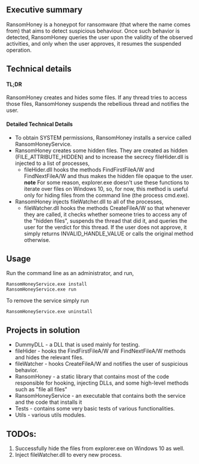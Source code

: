 ## Executive summary
RansomHoney is a honeypot for ransomware (that where the name comes from) that aims to detect suspicious behaviour. Once such behavior is detected, RansomHoney queries the user upon the validity of the observed activities, and only when the user approves, it resumes the suspended operation.

## Technical details
#### TL;DR
RansomHoney creates and hides some files. If any thread tries to access those files, RansomHoney suspends the rebellious thread and notifies the user.

#### Detailed Technical Details
* To obtain SYSTEM permissions, RansomHoney installs a service called RansomHoneyService.
* RansomHoney creates some hidden files. They are created as hidden (FILE_ATTRIBUTE_HIDDEN) and to increase the secrecy fileHider.dll is injected to a list of processes,
  * fileHider.dll hooks the methods FindFirstFileA/W and FindNextFileA/W and thus makes the hidden file opaque to the user. **note** For some reason, explorer.exe doesn't use these functions to iterate over files on Windows 10, so, for now, this method is useful only for hiding files from the command line (the process cmd.exe).
* RansomHoney injects fileWatcher.dll to all of the processes,
   * fileWatcher.dll hooks the methods CreateFileA/W so that whenever they are called, it checks whether someone tries to access any of the "hidden files", suspends the thread that did it, and queries the user for the verdict for this thread. If the user does not approve, it simply returns INVALID_HANDLE_VALUE or calls the original method otherwise.

## Usage
Run the command line as an administrator, and run,
```
RansomHoneyService.exe install
RansomHoneyService.exe run
```
To remove the service simply run
```
RansomHoneyService.exe uninstall
```

## Projects in solution
* DummyDLL - a DLL that is used mainly for testing.
* fileHider - hooks the FindFirstFileA/W and FindNextFileA/W methods and hides the relevant files.
* fileWatcher - hooks CreateFileA/W and notifies the user of suspicious behavior.
* RansomHoney - a static library that contains most of the code responsible for hooking, injecting DLLs, and some high-level methods such as "file all files"
* RansomHoneyService - an executable that contains both the service and the code that installs it
* Tests - contains some very basic tests of various functionalities.
* Utils - various utils modules.

## TODOs:
1. Successfully hide the files from explorer.exe on Windows 10 as well.
2. Inject fileWatcher.dll to every new process.
